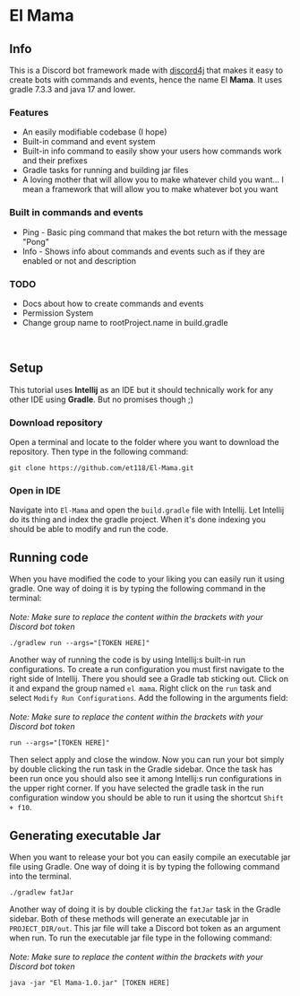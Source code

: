 # El Mama
## Info
This is a Discord bot framework made with [discord4j](https://discord4j.com/) that makes it easy to create bots with commands and events, hence the name El **Mama**.
It uses gradle 7.3.3 and java 17 and lower.
### Features
- An easily modifiable codebase (I hope)
- Built-in command and event system
- Built-in info command to easily show your users how commands work and their prefixes
- Gradle tasks for running and building jar files
- A loving mother that will allow you to make whatever child you want... I mean a framework that will allow you to make whatever bot you want
### Built in commands and events
- Ping - Basic ping command that makes the bot return with the message "Pong"
- Info - Shows info about commands and events such as if they are enabled or not and description
### TODO
- Docs about how to create commands and events
- Permission System
- Change group name to rootProject.name in build.gradle

<br>

## Setup
This tutorial uses **Intellij** as an IDE but it should technically work for any other IDE using **Gradle**. But no promises though ;)
### Download repository
Open a terminal and locate to the folder where you want to download the repository. Then type in the following command:
```
git clone https://github.com/et118/El-Mama.git
```
### Open in IDE
Navigate into `El-Mama` and open the `build.gradle` file with Intellij. Let Intellij do its thing and index the gradle project. When it's done indexing you should be able to modify and run the code.
## Running code
When you have modified the code to your liking you can easily run it using gradle. One way of doing it is by typing the following command in the terminal:
<br><br>
*Note: Make sure to replace the content within the brackets with your Discord bot token*
```
./gradlew run --args="[TOKEN HERE]"
```
Another way of running the code is by using Intellij:s built-in run configurations.
To create a run configuration you must first navigate to the right side of Intellij.
There you should see a Gradle tab sticking out. 
Click on it and expand the group named `el mama`. Right click on the `run` task and select `Modify Run Configurations`. 
Add the following in the arguments field:
<br><br>
*Note: Make sure to replace the content within the brackets with your Discord bot token*
```
run --args="[TOKEN HERE]"
```
Then select apply and close the window. Now you can run your bot simply by double clicking the run task in the Gradle sidebar.
Once the task has been run once you should also see it among Intellij:s run configurations in the upper right corner.
If you have selected the gradle task in the run configuration window you should be able to run it using the shortcut `Shift + f10`.

## Generating executable Jar
When you want to release your bot you can easily compile an executable jar file using Gradle.
One way of doing it is by typing the following command into the terminal.
```
./gradlew fatJar
```
Another way of doing it is by double clicking the `fatJar` task in the Gradle sidebar. 
Both of these methods will generate an executable jar in `PROJECT_DIR/out`. 
This jar file will take a Discord bot token as an argument when run.
To run the executable jar file type in the following command:
<br><br>
*Note: Make sure to replace the content within the brackets with your Discord bot token*
```
java -jar "El Mama-1.0.jar" [TOKEN HERE]
```

